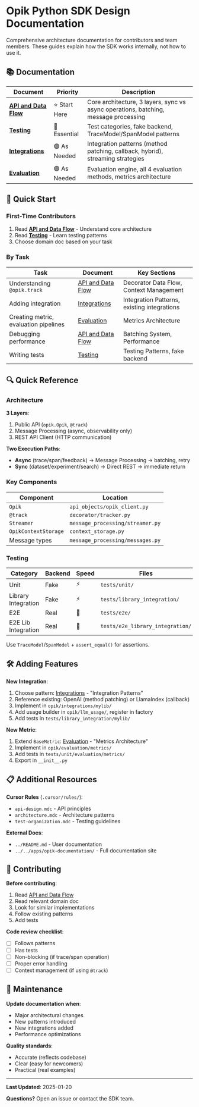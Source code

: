 # Opik Python SDK Design Documentation

Comprehensive architecture documentation for contributors and team members. These guides explain how the SDK works internally, not how to use it.

## 📚 Documentation

| Document | Priority | Description |
|----------|----------|-------------|
| **[API and Data Flow](API_AND_DATA_FLOW.md)** | ⭐ Start Here | Core architecture, 3 layers, sync vs async operations, batching, message processing |
| **[Testing](TESTING.md)** | 🔵 Essential | Test categories, fake backend, TraceModel/SpanModel patterns |
| **[Integrations](INTEGRATIONS.md)** | 🟣 As Needed | Integration patterns (method patching, callback, hybrid), streaming strategies |
| **[Evaluation](EVALUATION.md)** | 🟣 As Needed | Evaluation engine, all 4 evaluation methods, metrics architecture |

## 🚀 Quick Start

### First-Time Contributors

1. Read **[API and Data Flow](API_AND_DATA_FLOW.md)** - Understand core architecture
2. Read **[Testing](TESTING.md)** - Learn testing patterns
3. Choose domain doc based on your task

### By Task

| Task | Document | Key Sections |
|------|----------|--------------|
| Understanding `@opik.track` | [API and Data Flow](API_AND_DATA_FLOW.md) | Decorator Data Flow, Context Management |
| Adding integration | [Integrations](INTEGRATIONS.md) | Integration Patterns, existing integrations |
| Creating metric, evaluation pipelines | [Evaluation](EVALUATION.md) | Metrics Architecture |
| Debugging performance | [API and Data Flow](API_AND_DATA_FLOW.md) | Batching System, Performance |
| Writing tests | [Testing](TESTING.md) | Testing Patterns, fake backend |

## 🔍 Quick Reference

### Architecture

**3 Layers**:
1. Public API (`opik.Opik`, `@track`)
2. Message Processing (async, observability only)
3. REST API Client (HTTP communication)

**Two Execution Paths**:
- **Async** (trace/span/feedback) → Message Processing → batching, retry
- **Sync** (dataset/experiment/search) → Direct REST → immediate return

### Key Components

| Component | Location |
|-----------|----------|
| `Opik` | `api_objects/opik_client.py` |
| `@track` | `decorator/tracker.py` |
| `Streamer` | `message_processing/streamer.py` |
| `OpikContextStorage` | `context_storage.py` |
| Message types | `message_processing/messages.py` |

### Testing

| Category | Backend | Speed | Files |
|----------|---------|-------|-------|
| Unit | Fake | ⚡ | `tests/unit/` |
| Library Integration | Fake | ⚡ | `tests/library_integration/` |
| E2E | Real | 🐌 | `tests/e2e/` |
| E2E Lib Integration | Real | 🐌 | `tests/e2e_library_integration/` |

Use `TraceModel`/`SpanModel` + `assert_equal()` for assertions.

## 🛠️ Adding Features

**New Integration**:
1. Choose pattern: [Integrations](INTEGRATIONS.md) - "Integration Patterns"
2. Reference existing: OpenAI (method patching) or LlamaIndex (callback)
3. Implement in `opik/integrations/mylib/`
4. Add usage builder in `opik/llm_usage/`, register in factory
5. Add tests in `tests/library_integration/mylib/`

**New Metric**:
1. Extend `BaseMetric`: [Evaluation](EVALUATION.md) - "Metrics Architecture"
2. Implement in `opik/evaluation/metrics/`
3. Add tests in `tests/unit/evaluation/metrics/`
4. Export in `__init__.py`

## 📋 Additional Resources

**Cursor Rules** (`.cursor/rules/`):
- `api-design.mdc` - API principles
- `architecture.mdc` - Architecture patterns
- `test-organization.mdc` - Testing guidelines

**External Docs**:
- `../README.md` - User documentation
- `../../apps/opik-documentation/` - Full documentation site

## 🤝 Contributing

**Before contributing**:
1. Read [API and Data Flow](API_AND_DATA_FLOW.md)
2. Read relevant domain doc
3. Look for similar implementations
4. Follow existing patterns
5. Add tests

**Code review checklist**:
- [ ] Follows patterns
- [ ] Has tests
- [ ] Non-blocking (if trace/span operation)
- [ ] Proper error handling
- [ ] Context management (if using `@track`)

## 🔄 Maintenance

**Update documentation when**:
- Major architectural changes
- New patterns introduced
- New integrations added
- Performance optimizations

**Quality standards**:
- Accurate (reflects codebase)
- Clear (easy for newcomers)
- Practical (real examples)

---

**Last Updated**: 2025-01-20

**Questions?** Open an issue or contact the SDK team.
